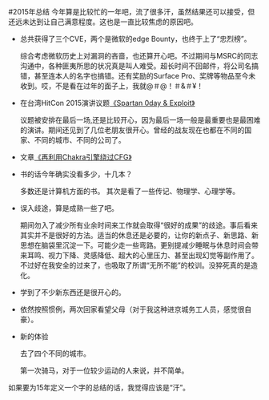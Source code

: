 #2015年总结
今年算是比较忙的一年吧，流了很多汗，虽然结果还可以接受，但还远未达到让自己满意程度。这也是一直比较焦虑的原因吧。

* 总共获得了三个CVE，两个是微软的edge Bounty，也终于上了“忠烈榜”。

	综合考虑微软历史上对漏洞的吝啬，也还算开心吧。不过期间与MSRC的同志沟通中，各种匪夷所思的状况真是叫人难受。超长时间不回邮件，将公司名搞错，甚至连本人的名字也搞错。还有奖励的Surface Pro、奖牌等物品至今未收到。哎，不是看在过年的面子上，我就@＃@！＃&＃¥！

* 在台湾HitCon 2015演讲议题[《Spartan 0day & Exploit》](https://github.com/exp-sky/HitCon-2015-spartan-0day-exploit/blob/master/Spartan%200day%20%26%20Exploit-m.pdf)

	议题被安排在最后一场,还是比较开心，因为最后一场一般是最重要也是最困难的演讲。期间还见到了几位老朋友很开心。曾经的战友现在也都在不同的国家、不同的城市、不同的公司了。

* 文章[《再利用Chakra引擎绕过CFG》](https://github.com/exp-sky/Blog/blob/master/%E5%86%8D%E5%88%A9%E7%94%A8chakra%E5%BC%95%E6%93%8E%E7%BB%95%E8%BF%87cfg.md)

* 书的话今年确实没看多少，十几本？

	多数还是计算机方面的书。
	其次是看了一些传记、物理学、心理学等。

* 误入歧途，算是成熟一些了吧。

	期间勿入了减少所有业余时间来工作就会取得“很好的成果”的歧途。事后看来其实并不是很好的方法。适当的休息还是必要的，让你的新点子、新思路、新思想在脑袋里沉淀一下。可能少走一些弯路。更别提减少睡眠与休息时间会带来耳鸣、视力下降、灵感降低、超大的心里压力、甚至出现幻觉等副作用了。不过好在我安全的过来了，也吸取了所谓“无所不能”的校训。没猝死真的是造化。

* 学到了不少新东西还是很开心的。

* 依然按照惯例，两次回家看望父母（对于我这种进京城务工人员，感觉很自豪）。

* 新的体验

	去了四个不同的城市。

	第一次骑马，对于一位较少运动的人来说，并不简单。
	
如果要为15年定义一个字的总结的话，我觉得应该是“汗”。

